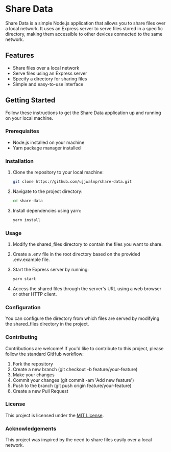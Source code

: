 # Share Data

Share Data is a simple Node.js application that allows you to share files over a local network. It uses an Express server to serve files stored in a specific directory, making them accessible to other devices connected to the same network.

## Features

- Share files over a local network
- Serve files using an Express server
- Specify a directory for sharing files
- Simple and easy-to-use interface

## Getting Started

Follow these instructions to get the Share Data application up and running on your local machine.

### Prerequisites

- Node.js installed on your machine
- Yarn package manager installed

### Installation

1. Clone the repository to your local machine:

   ```bash
   git clone https://github.com/ujjwalnp/share-data.git
   ```

2. Navigate to the project directory:

    ```bash
    cd share-data
    ```

3. Install dependencies using yarn:

    ```bash
    yarn install
    ```

### Usage
1. Modify the shared_files directory to contain the files you want to share.

3. Create a .env file in the root directory based on the provided .env.example file.

2. Start the Express server by running:

    ```bash
    yarn start
    ```

3. Access the shared files through the server's URL using a web browser or other HTTP client.

### Configuration
You can configure the directory from which files are served by modifying the shared_files directory in the project.

### Contributing
Contributions are welcome! If you'd like to contribute to this project, please follow the standard GitHub workflow:

1. Fork the repository
2. Create a new branch (git checkout -b feature/your-feature)
3. Make your changes
4. Commit your changes (git commit -am 'Add new feature')
5. Push to the branch (git push origin feature/your-feature)
6. Create a new Pull Request

### License
This project is licensed under the [MIT License](LICENSE).

### Acknowledgements
This project was inspired by the need to share files easily over a local network.